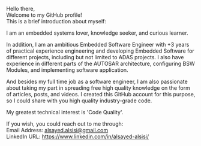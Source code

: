 Hello there,   
Welcome to my GitHub profile!  
This is a brief introduction about myself:  

I am an embedded systems lover, knowledge seeker, and curious learner. 

In addition, I am an ambitious Embedded Software Engineer with +3 years of practical experience engineering and developing Embedded Software for different projects, including but not limited to ADAS projects. I also have experience in different parts of the AUTOSAR architecture, configuring BSW Modules, and implementing software application.

And besides my full time job as a software engineer, I am also passionate about taking my part in spreading free high quality knowledge on the form of articles, posts, and videos. I created this GitHub account for this purpose, so I could share with you high quality industry-grade code. 

My greatest technical interest is 'Code Quality'. 

If you wish, you could reach out to me through:   
Email Address: alsayed.alsisi@gmail.com    
LinkedIn   URL: https://www.linkedin.com/in/alsayed-alsisi/   
<!---
AlsayedAlsisi/AlsayedAlsisi is a ✨ special ✨ repository because its `README.md` (this file) appears on your GitHub profile.
You can click the Preview link to take a look at your changes.
--->
